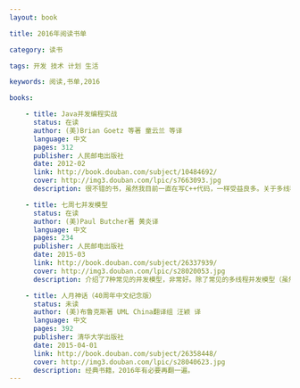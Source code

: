 ```yaml
---
layout: book

title: 2016年阅读书单

category: 读书

tags: 开发 技术 计划 生活

keywords: 阅读,书单,2016

books: 

    - title: Java并发编程实战
      status: 在读
      author: (美)Brian Goetz 等著 童云兰 等译
      language: 中文
      pages: 312
      publisher: 人民邮电出版社
      date: 2012-02
      link: http://book.douban.com/subject/10484692/
      cover: http://img3.douban.com/lpic/s7663093.jpg
      description: 很不错的书，虽然我目前一直在写C++代码，一样受益良多。关于多线程并发的介绍很好，目前C++方面基本没有类似书籍。这本书我尤其喜欢第三、五、八章，11章也好。其中对线程安全、并发容器类、线程池、锁竞争介绍的很不错。比如C++里动不动各自实现且良莠不齐的轮子来说，还是Java提供的内在支持的做法更好。以后再单独写一些阅读心得。

    - title: 七周七并发模型
      status: 在读
      author: (美)Paul Butcher著 黄炎译
      language: 中文
      pages: 234
      publisher: 人民邮电出版社
      date: 2015-03 
      link: http://book.douban.com/subject/26337939/
      cover: http://img3.douban.com/lpic/s28020053.jpg
      description: 介绍了7种常见的并发模型，非常好。除了常见的多线程并发模型（虽然常用，也值得一看），还介绍了Actor、CSP、Lambad等模型。值得推荐。

    - title: 人月神话（40周年中文纪念版）
      status: 未读
      author: (美)布鲁克斯著 UML China翻译组 汪颖 译
      language: 中文
      pages: 392
      publisher: 清华大学出版社
      date: 2015-04-01  
      link: http://book.douban.com/subject/26358448/
      cover: http://img3.douban.com/lpic/s28040623.jpg
      description: 经典书籍，2016年有必要再翻一遍。
---
```





     
  
